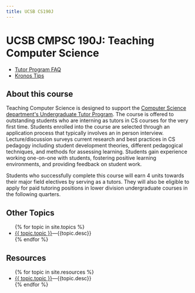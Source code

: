 ```yaml
---
title: UCSB CS190J
---
```


<h1>UCSB CMPSC 190J: Teaching Computer Science </h1>

* [Tutor Program FAQ](/topics/tutor_faq/)
* [Kronos Tips](/topics/kronos_tips/)

<div id="about" data-role="collapsible" data-collapsed="true" markdown="1">
<h2>About this course</h2>

Teaching Computer Science is designed to support the [Computer Science department's Undergraduate Tutor Program](http://cs.ucsb.edu/education/undergrad/undergraduate-tutor-program).
The course is offered to outstanding students who are interning as tutors in CS courses for the very first time. Students enrolled into the course are selected through an application process that typically involves an in person interview. Lecture/discussion surveys current research and best practices in CS pedagogy including student development theories, different pedagogical techniques, and methods for assessing learning. Students gain experience working one-on-one with students, fostering positive learning environments, and providing feedback on student work.

Students who successfully complete this course will earn 4 units towards their major field electives by serving as a tutors. They will also be eligible to apply for paid tutoring positions in lower division undergraduate courses in the following quarters.

</div><!-- about -->



<div id="topics" data-role="collapsible" data-collapsed="false">
  <h2>Other Topics</h2>
  <ul>
   {% for topic in site.topics %}
     <li {% if topic.indent %} class="indent" {% endif %}><a href="{{topic.url}}">{{ topic.topic }}</a>&mdash;{{topic.desc}}</li>
   {% endfor %}
  </ul>
</div>



<div id="resources" data-role="collapsible" data-collapsed="false">
  <h2>Resources</h2>
  <ul>
   {% for topic in site.resources %}
     <li {% if topic.indent %} class="indent" {% endif %}><a href="{{topic.url}}">{{ topic.topic }}</a>&mdash;{{topic.desc}}</li>
   {% endfor %}
  </ul>
</div>


